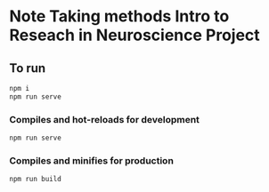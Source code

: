 # Note Taking methods Intro to Reseach in Neuroscience Project

## To run

```bash
npm i
npm run serve
```

### Compiles and hot-reloads for development

```bash
npm run serve
```

### Compiles and minifies for production

```bash
npm run build
```
